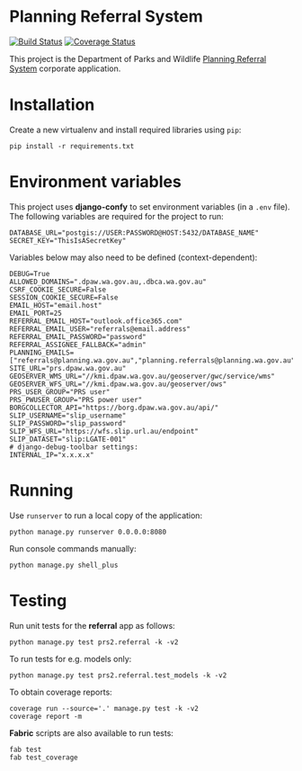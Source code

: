 # Planning Referral System

[![Build
Status](https://travis-ci.org/parksandwildlife/prs.svg?branch=master)](https://travis-ci.org/parksandwildlife/prs)
[![Coverage
Status](https://coveralls.io/repos/github/parksandwildlife/prs/badge.svg?branch=master)](https://coveralls.io/github/parksandwildlife/prs?branch=master)

This project is the Department of Parks and Wildlife [Planning
Referral System](https://prs.dpaw.wa.gov.au/) corporate application.

# Installation

Create a new virtualenv and install required libraries using `pip`:

    pip install -r requirements.txt

# Environment variables

This project uses **django-confy** to set environment variables (in a `.env` file).
The following variables are required for the project to run:

    DATABASE_URL="postgis://USER:PASSWORD@HOST:5432/DATABASE_NAME"
    SECRET_KEY="ThisIsASecretKey"

Variables below may also need to be defined (context-dependent):

    DEBUG=True
    ALLOWED_DOMAINS=".dpaw.wa.gov.au,.dbca.wa.gov.au"
    CSRF_COOKIE_SECURE=False
    SESSION_COOKIE_SECURE=False
    EMAIL_HOST="email.host"
    EMAIL_PORT=25
    REFERRAL_EMAIL_HOST="outlook.office365.com"
    REFERRAL_EMAIL_USER="referrals@email.address"
    REFERRAL_EMAIL_PASSWORD="password"
    REFERRAL_ASSIGNEE_FALLBACK="admin"
    PLANNING_EMAILS=["referrals@planning.wa.gov.au","planning.referrals@planning.wa.gov.au"]
    SITE_URL="prs.dpaw.wa.gov.au"
    GEOSERVER_WMS_URL="//kmi.dpaw.wa.gov.au/geoserver/gwc/service/wms"
    GEOSERVER_WFS_URL="//kmi.dpaw.wa.gov.au/geoserver/ows"
    PRS_USER_GROUP="PRS user"
    PRS_PWUSER_GROUP="PRS power user"
    BORGCOLLECTOR_API="https://borg.dpaw.wa.gov.au/api/"
    SLIP_USERNAME="slip_username"
    SLIP_PASSWORD="slip_password"
    SLIP_WFS_URL="https://wfs.slip.url.au/endpoint"
    SLIP_DATASET="slip:LGATE-001"
    # django-debug-toolbar settings:
    INTERNAL_IP="x.x.x.x"

# Running

Use `runserver` to run a local copy of the application:

    python manage.py runserver 0.0.0.0:8080

Run console commands manually:

    python manage.py shell_plus

# Testing

Run unit tests for the **referral** app as follows:

    python manage.py test prs2.referral -k -v2

To run tests for e.g. models only:

    python manage.py test prs2.referral.test_models -k -v2

To obtain coverage reports:

    coverage run --source='.' manage.py test -k -v2
    coverage report -m

**Fabric** scripts are also available to run tests:

    fab test
    fab test_coverage
